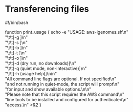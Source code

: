# Transferencing files

#!/bin/bash

function print_usage {
    echo -e "USAGE: aws-igenomes.sh\n" \
        "\t\t[-g <genome name>]\n" \
        "\t\t[-s <source name>]\n" \
        "\t\t[-b <build name>]\n" \
        "\t\t[-t <reference type>]\n" \
        "\t\t[-o <output directory>]\n" \
        "\t\t[-d (dry run, no downloads)]\n" \
        "\t\t[-q (quiet mode, non-interactive)]\n" \
        "\t\t[-h (usage help)]\n\n" \
        "All command line flags are optional. If not specified\n" \
        "and not running in quiet-mode, the script will prompt\n"\
        "for input and show available options.\n\n" \
        "Please note that this script requires the AWS command\n" \
        "line tools to be installed and configured for authenticated\n" \
        "access.\n" >&2
}
